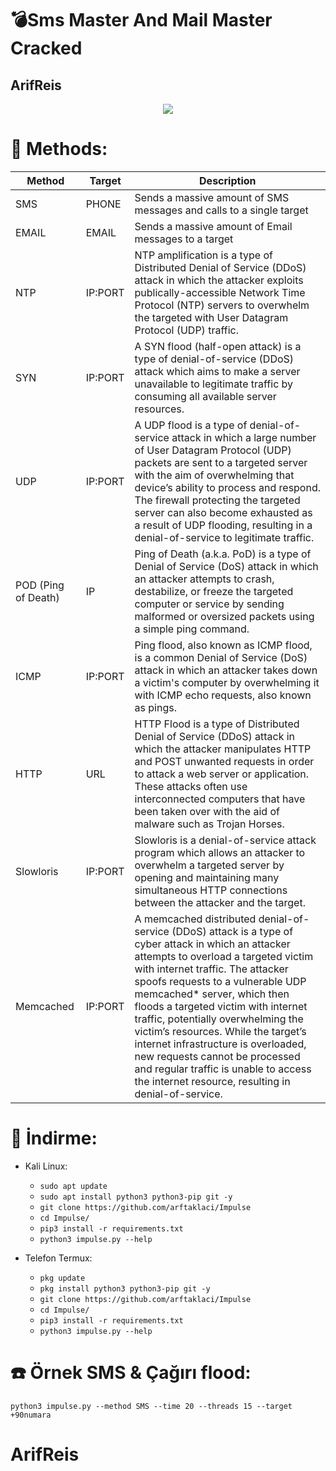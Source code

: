 # :bomb:Sms Master And Mail Master Cracked 
## ArifReis


<p align="center">
  <img src="https://i.ibb.co/YZLtY8k/lwa-1.jpg">
</p>


# :satellite: Methods:
| Method               |   Target   | Description |
| ---------------------| -----------|-------------|
| SMS                  | PHONE     | Sends a massive amount of SMS messages and calls to a single target |
| EMAIL                | EMAIL     | Sends a massive amount of Email messages to a target |
| NTP                  | IP:PORT    | NTP amplification is a type of Distributed Denial of Service (DDoS) attack in which the attacker exploits publically-accessible Network Time Protocol (NTP) servers to overwhelm the targeted with User Datagram Protocol (UDP) traffic. |
| SYN                  | IP:PORT    | A SYN flood (half-open attack) is a type of denial-of-service (DDoS) attack which aims to make a server unavailable to legitimate traffic by consuming all available server resources. |
| UDP                  | IP:PORT    | A UDP flood is a type of denial-of-service attack in which a large number of User Datagram Protocol (UDP) packets are sent to a targeted server with the aim of overwhelming that device’s ability to process and respond. The firewall protecting the targeted server can also become exhausted as a result of UDP flooding, resulting in a denial-of-service to legitimate traffic. |
| POD (Ping of Death)  | IP         | Ping of Death (a.k.a. PoD) is a type of Denial of Service (DoS) attack in which an attacker attempts to crash, destabilize, or freeze the targeted computer or service by sending malformed or oversized packets using a simple ping command. |
| ICMP                 | IP:PORT    | Ping flood, also known as ICMP flood, is a common Denial of Service (DoS) attack in which an attacker takes down a victim's computer by overwhelming it with ICMP echo requests, also known as pings. |
| HTTP                 | URL        | HTTP Flood is a type of Distributed Denial of Service (DDoS) attack in which the attacker manipulates HTTP and POST unwanted requests in order to attack a web server or application. These attacks often use interconnected computers that have been taken over with the aid of malware such as Trojan Horses. |
| Slowloris            | IP:PORT    | Slowloris is a denial-of-service attack program which allows an attacker to overwhelm a targeted server by opening and maintaining many simultaneous HTTP connections between the attacker and the target. |
| Memcached            | IP:PORT    | A memcached distributed denial-of-service (DDoS) attack is a type of cyber attack in which an attacker attempts to overload a targeted victim with internet traffic. The attacker spoofs requests to a vulnerable UDP memcached* server, which then floods a targeted victim with internet traffic, potentially overwhelming the victim’s resources. While the target’s internet infrastructure is overloaded, new requests cannot be processed and regular traffic is unable to access the internet resource, resulting in denial-of-service. |

# :gift: İndirme:
* Kali Linux:
  * `sudo apt update`
  * `sudo apt install python3 python3-pip git -y`
  * `git clone https://github.com/arftaklaci/Impulse`
  * `cd Impulse/`
  * `pip3 install -r requirements.txt`
  * `python3 impulse.py --help`

* Telefon Termux:
  * `pkg update`
  * `pkg install python3 python3-pip git -y`
  * `git clone https://github.com/arftaklaci/Impulse`
  * `cd Impulse/`
  * `pip3 install -r requirements.txt`
  * `python3 impulse.py --help`

# :phone: Örnek SMS & Çağırı flood:
```python3 impulse.py --method SMS --time 20 --threads 15 --target +90numara```

# ArifReis
